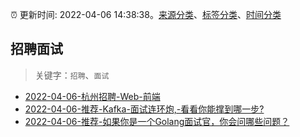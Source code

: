 :alarm_clock: 更新时间: 2022-04-06 14:38:38。[来源分类](../README.md)、[标签分类](../TAGS.md)、[时间分类](../TIMELINE.md)

## 招聘面试


> 关键字：`招聘`、`面试`



- [2022-04-06-杭州招聘-Web-前端](https://www.v2ex.com/t/845307) 
- [2022-04-06-推荐-Kafka-面试连环炮,-看看你能撑到哪一步?](https://toutiao.io/k/z30ehzv) 
- [2022-04-06-推荐-如果你是一个Golang面试官，你会问哪些问题？](https://toutiao.io/k/yvw61mc) 